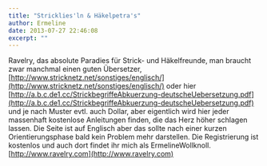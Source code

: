 ```yaml
---
title: "Stricklies'ln & Häkelpetra's"
author: Ermeline
date: 2013-07-27 22:46:08
excerpt: ""
---
```


Ravelry, das absolute Paradies für Strick- und Häkelfreunde, man braucht zwar manchmal einen guten Übersetzer, [http://www.stricknetz.net/sonstiges/englisch/](http://www.stricknetz.net/sonstiges/englisch/) oder hier [http://a.b.c.de1.cc/StrickbegriffeAbkuerzung-deutscheUebersetzung.pdf](http://a.b.c.de1.cc/StrickbegriffeAbkuerzung-deutscheUebersetzung.pdf) und je nach Muster evtl. auch Dollar, aber eigentlich wird hier jeder massenhaft kostenlose Anleitungen finden, die das Herz höher schlagen lassen. Die Seite ist auf Englisch aber das sollte nach einer kurzen Orientierungsphase bald kein Problem mehr darstellen. Die Registrierung ist kostenlos und auch dort findet ihr mich als ErmelineWollknoll.
[http://www.ravelry.com](http://www.ravelry.com)
